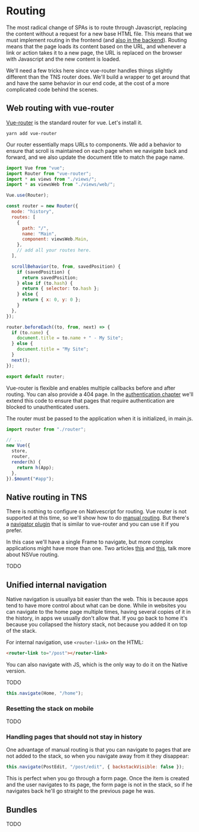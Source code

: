 # Routing

The most radical change of SPAs is to route through Javascript, replacing the content without a request for a new base HTML file. This means that we must implement routing in the frontend (and [also in the backend](../backend/routing.md)). Routing means that the page loads its content based on the URL, and whenever a link or action takes it to a new page, the URL is replaced on the browser with Javascript and the new content is loaded.

We'll need a few tricks here since vue-router handles things slightly different than the TNS router does. We'll build a wrapper to get around that and have the same behavior in our end code, at the cost of a more complicated code behind the scenes.

## Web routing with vue-router

[Vue-router](https://router.vuejs.org/) is the standard router for vue. Let's install it.

```shell
yarn add vue-router
```

Our router essentially maps URLs to components. We add a behavior to ensure that scroll is maintained on each page when we navigate back and forward, and we also update the document title to match the page name.

```js
import Vue from "vue";
import Router from "vue-router";
import * as views from "./views/";
import * as viewsWeb from "./views/web/";

Vue.use(Router);

const router = new Router({
  mode: "history",
  routes: [
    {
      path: "/",
      name: "Main",
      component: viewsWeb.Main,
    },
    // add all your routes here.
  ],

  scrollBehavior(to, from, savedPosition) {
    if (savedPosition) {
      return savedPosition;
    } else if (to.hash) {
      return { selector: to.hash };
    } else {
      return { x: 0, y: 0 };
    }
  },
});

router.beforeEach((to, from, next) => {
  if (to.name) {
    document.title = to.name + " - My Site";
  } else {
    document.title = "My Site";
  }
  next();
});

export default router;
```

Vue-router is flexible and enables multiple callbacks before and after routing. You can also provide a 404 page. In the [authentication chapter](./authentication.md#routing-and-authenticated-pages) we'll extend this code to ensure that pages that require authentication are blocked to unauthenticated users.

The router must be passed to the application when it is initialized, in main.js.

```js
import router from "./router";

// ...
new Vue({
  store,
  router,
  render(h) {
    return h(App);
  },
}).$mount("#app");
```

## Native routing in TNS

There is nothing to configure on Nativescript for routing. Vue router is not supported at this time, so we'll show how to do [manual routing](https://nativescript-vue.org/en/docs/routing/manual-routing/). But there's a [navigator plugin](https://github.com/nativescript-vue/nativescript-vue-navigator) that is similar to vue-router and you can use it if you prefer.

In this case we'll have a single Frame to navigate, but more complex applications might have more than one. Two articles
[this](https://nativescript.org/blog/getting-your-route-on-with-nativescript-vue-episode-one/) and
[this](https://nativescript.org/blog/getting-your-route-on-with-nativescript-vue-episode-two/), talk more about NSVue routing.

TODO

## Unified internal navigation

Native navigation is usuallya bit easier than the web. This is because apps tend to have more control about what can be done. While in websites you can navigate to the home page multiple times, having several copies of it in the history, in apps we usually don't allow that. If you go back to home it's because you collapsed the history stack, not because you added it on top of the stack.

For internal navigation, use `<router-link>` on the HTML:

```html
<router-link to="/post"></router-link>
```

You can also navigate with JS, which is the only way to do it on the Native version.

TODO

```js
this.navigate(Home, "/home");
```

### Resetting the stack on mobile

TODO

### Handling pages that should not stay in history

One advantage of manual routing is that you can navigate to pages that are not added to the stack, so when you navigate away from it they disappear:

```js
this.navigate(PostEdit, "/post/edit", { backstackVisible: false });
```

This is perfect when you go through a form page. Once the item is created and the user navigates to its page, the form page is not in the stack, so if he navigates back he'll go straight to the previous page he was.

## Bundles

TODO
